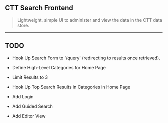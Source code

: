 ## CTT Search Frontend

> Lightweight, simple UI to administer and view the data in the CTT data store.

---

## TODO

- Hook Up Search Form to '/query' (redirecting to results once retrieved).

- Define High-Level Categories for Home Page
- Limit Results to 3
- Hook Up Top Search Results in Categories in Home Page
- Add Login
- Add Guided Search
- Add Editor View
